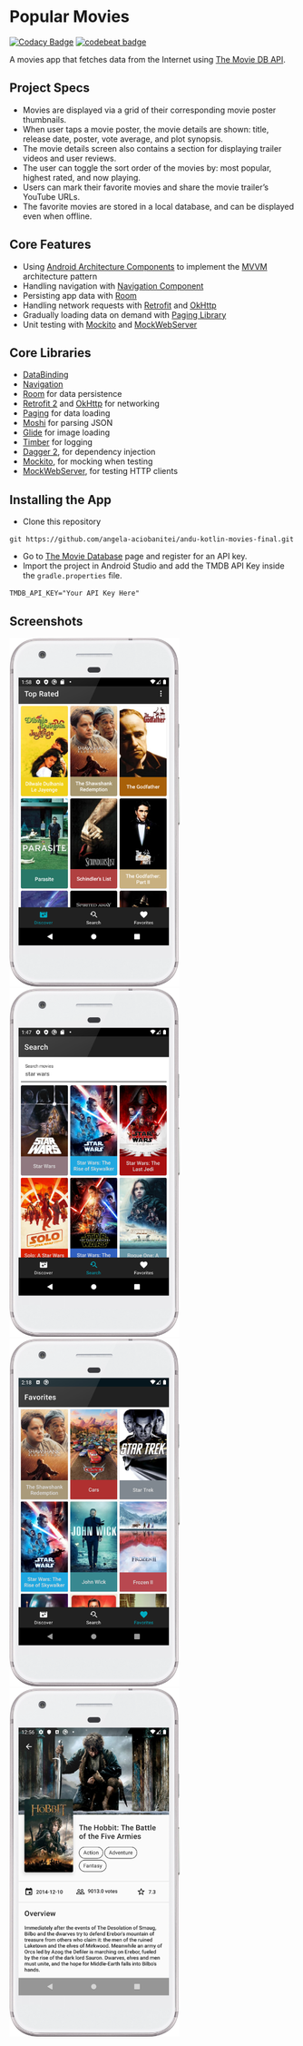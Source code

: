 # Popular Movies

[![Codacy Badge](https://api.codacy.com/project/badge/Grade/749c9d8432ae4d0db7c4c9586d0e51b2)](https://app.codacy.com/manual/angela-aciobanitei/andu-kotlin-movies-final?utm_source=github.com&utm_medium=referral&utm_content=angela-aciobanitei/andu-kotlin-movies-final&utm_campaign=Badge_Grade_Dashboard) [![codebeat badge](https://codebeat.co/badges/165316b7-a3ba-4cb5-9a8e-3428d2f0d1af)](https://codebeat.co/projects/github-com-angela-aciobanitei-andu-kotlin-movies-final-master)

A movies app that fetches data from the Internet using [The Movie DB API](https://www.themoviedb.org/documentation/api?language=en-US).

## Project Specs
*   Movies are displayed via a grid of their corresponding movie poster thumbnails.
*   When user taps a movie poster, the movie details are shown: title, release date, poster, vote average, and plot synopsis.
*   The movie details screen also contains a section for displaying trailer videos and user reviews.
*   The user can toggle the sort order of the movies by: most popular, highest rated, and now playing.
*   Users can mark their favorite movies and share the movie trailer’s YouTube URLs.
*   The favorite movies are stored in a local database, and can be displayed even when offline.

## Core Features
*   Using [Android Architecture Components](https://developer.android.com/topic/libraries/architecture/) to implement the [MVVM](https://medium.com/upday-devs/android-architecture-patterns-part-3-model-view-viewmodel-e7eeee76b73b) architecture pattern
*   Handling navigation with [Navigation Component](https://developer.android.com/guide/navigation) 
*   Persisting app data with [Room](https://developer.android.com/topic/libraries/architecture/room)
*   Handling network requests with [Retrofit](https://github.com/square/retrofit) and [OkHttp](https://github.com/square/okhttp)
*   Gradually loading data on demand with [Paging Library](https://developer.android.com/topic/libraries/architecture/paging/)
*   Unit testing with [Mockito](https://site.mockito.org/) and [MockWebServer](https://github.com/square/okhttp/tree/master/mockwebserver)

## Core Libraries
*   [DataBinding](https://developer.android.com/topic/libraries/data-binding/)
*   [Navigation](https://developer.android.com/guide/navigation)
*   [Room](https://developer.android.com/topic/libraries/architecture/room) for data persistence
*   [Retrofit 2](https://github.com/square/retrofit) and [OkHttp](https://github.com/square/okhttp) for networking
*   [Paging](https://developer.android.com/topic/libraries/architecture/paging/) for data loading
*   [Moshi](https://github.com/square/moshi) for parsing JSON
*   [Glide](https://github.com/bumptech/glide) for image loading
*   [Timber](https://github.com/JakeWharton/timber) for logging
*   [Dagger 2](https://github.com/google/dagger), for dependency injection  
*   [Mockito](https://site.mockito.org/), for mocking when testing
*   [MockWebServer](https://github.com/square/okhttp/tree/master/mockwebserver), for testing HTTP clients

## Installing the App

*   Clone this repository
```
git https://github.com/angela-aciobanitei/andu-kotlin-movies-final.git
```
*   Go to [The Movie Database](https://developers.themoviedb.org/3/getting-started/introduction) page and register for an API key.
*   Import the project in Android Studio and add the TMDB API Key inside the `gradle.properties` file.
```
TMDB_API_KEY="Your API Key Here"
```

## Screenshots
<img src="/screenshots/discover_top_rated2.png" width="300"/> <img src="/screenshots/search_star_wars.png" width="300"/> <img src="/screenshots/favorites.png" width="300"/> <img src="/screenshots/movie_details_hobbit.png" width="300"/> 

